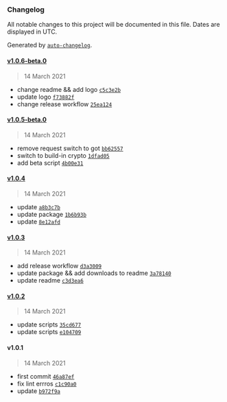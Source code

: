 ### Changelog

All notable changes to this project will be documented in this file. Dates are displayed in UTC.

Generated by [`auto-changelog`](https://github.com/CookPete/auto-changelog).

#### [v1.0.6-beta.0](https://github.com/marcelkordek/homebridge-tesvor/compare/v1.0.5-beta.0...v1.0.6-beta.0)

> 14 March 2021

- change readme && add logo [`c5c3e2b`](https://github.com/marcelkordek/homebridge-tesvor/commit/c5c3e2be48a3240968f4732c347251df5158d526)
- update logo [`f73882f`](https://github.com/marcelkordek/homebridge-tesvor/commit/f73882f74dc294ce2208877609fb27892748bb53)
- change release workflow [`25ea124`](https://github.com/marcelkordek/homebridge-tesvor/commit/25ea124699d1943d5f829028ea51c62f2e8b8474)

#### [v1.0.5-beta.0](https://github.com/marcelkordek/homebridge-tesvor/compare/v1.0.4...v1.0.5-beta.0)

> 14 March 2021

- remove request switch to got [`bb62557`](https://github.com/marcelkordek/homebridge-tesvor/commit/bb625572bf4f044cf0434c1180bb0a5910986e4d)
- switch to build-in crypto [`1dfad05`](https://github.com/marcelkordek/homebridge-tesvor/commit/1dfad0563b308a7020c305b89fb02cdf3f9db73c)
- add beta script [`4b00e31`](https://github.com/marcelkordek/homebridge-tesvor/commit/4b00e318617db6fc78e857c144b15c3b60d4ae4e)

#### [v1.0.4](https://github.com/marcelkordek/homebridge-tesvor/compare/v1.0.3...v1.0.4)

> 14 March 2021

- update [`a8b3c7b`](https://github.com/marcelkordek/homebridge-tesvor/commit/a8b3c7b00f501a0dd7b833b7422893e961bc7b74)
- update package [`1b6b93b`](https://github.com/marcelkordek/homebridge-tesvor/commit/1b6b93b65091697b311efe53ea50e4a690f40d7f)
- update [`8e12afd`](https://github.com/marcelkordek/homebridge-tesvor/commit/8e12afd7f2fee66bf77b26f9277fe4501befedd1)

#### [v1.0.3](https://github.com/marcelkordek/homebridge-tesvor/compare/v1.0.2...v1.0.3)

> 14 March 2021

- add release workflow [`d3a3009`](https://github.com/marcelkordek/homebridge-tesvor/commit/d3a3009ffb35bd7b6cf95d7d10541dfb3251b497)
- update package && add downloads to readme [`3a78140`](https://github.com/marcelkordek/homebridge-tesvor/commit/3a7814065ee2fcb4760e8b14158e32f161f80d2e)
- update readme [`c3d3ea6`](https://github.com/marcelkordek/homebridge-tesvor/commit/c3d3ea6d9aa801e8ab32dd90ba37840270d942a1)

#### [v1.0.2](https://github.com/marcelkordek/homebridge-tesvor/compare/v1.0.1...v1.0.2)

> 14 March 2021

- update scripts [`35cd677`](https://github.com/marcelkordek/homebridge-tesvor/commit/35cd6772480d6706708c222f96da53257a075fb2)
- update scripts [`e104709`](https://github.com/marcelkordek/homebridge-tesvor/commit/e10470927025396c338f752535098881a8411ba0)

#### v1.0.1

> 14 March 2021

- first commit [`46a87ef`](https://github.com/marcelkordek/homebridge-tesvor/commit/46a87efabff68d337a52c6835d2415bb0d27cc3f)
- fix lint errros [`c1c90a0`](https://github.com/marcelkordek/homebridge-tesvor/commit/c1c90a01a6da7642ea06c5e6b891725362fa186f)
- update [`b972f9a`](https://github.com/marcelkordek/homebridge-tesvor/commit/b972f9a16b0ad5fe491c1feb59223402f1e6cfa8)
